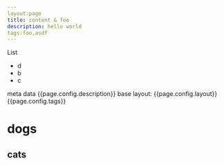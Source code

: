 ```yaml
---
layout:page
title: content & foo
description: hello world
tags:foo,asdf
---
```


List
- d
- b
- c

meta data {{page.config.description}} base layout: {{page.config.layout}}
{{page.config.tags}}


# dogs

## cats

